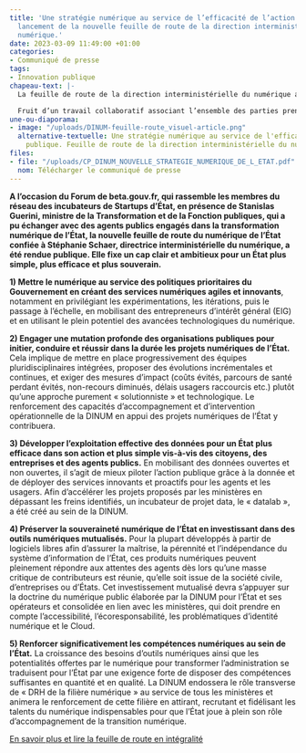 ```yaml
---
title: 'Une stratégie numérique au service de l’efficacité de l’action publique :
  lancement de la nouvelle feuille de route de la direction interministérielle du
  numérique.'
date: 2023-03-09 11:49:00 +01:00
categories:
- Communiqué de presse
tags:
- Innovation publique
chapeau-text: |-
  La feuille de route de la direction interministérielle du numérique a pour objectif d’accompagner et faire réussir les projets numériques de l’État, au service des priorités gouvernementales et dans un souci d’une amélioration de l’efficacité de l’action publique.

  Fruit d’un travail collaboratif associant l’ensemble des parties prenantes du numérique de l’État – directions du numérique, administrateurs ministériels des données, directions d’administration centrale – cette feuille de route prend également en compte les meilleures pratiques du secteur privé comme celles des pays européens.
une-ou-diaporama:
- image: "/uploads/DINUM-feuille-route_visuel-article.png"
  alternative-textuelle: Une stratégie numérique au service de l'efficacité de l’action
    publique. Feuille de route de la direction interministérielle du numérique (DINUM)
files:
- file: "/uploads/CP_DINUM_NOUVELLE_STRATEGIE_NUMERIQUE_DE_L_ETAT.pdf"
  nom: Télécharger le communiqué de presse
---
```


**A l’occasion du Forum de beta.gouv.fr, qui rassemble les membres du réseau des incubateurs de Startups d’État, en présence de Stanislas Guerini, ministre de la Transformation et de la Fonction publiques, qui a pu échanger avec des agents publics engagés dans la transformation numérique de l’État, la nouvelle feuille de route du numérique de l’État confiée à Stéphanie Schaer, directrice interministérielle du numérique, a été rendue publique. Elle fixe un cap clair et ambitieux pour un État plus simple, plus efficace et plus souverain.**

**1) Mettre le numérique au service des politiques prioritaires du Gouvernement en créant des services numériques agiles et innovants**, notamment en privilégiant les expérimentations, les itérations, puis le passage à l’échelle, en mobilisant des entrepreneurs d’intérêt général (EIG) et en utilisant le plein potentiel des avancées technologiques du numérique.

**2) Engager une mutation profonde des organisations publiques pour initier, conduire et réussir dans la durée les projets numériques de l’État.** Cela implique de mettre en place progressivement des équipes pluridisciplinaires intégrées, proposer des évolutions incrémentales et continues, et exiger des mesures d’impact (coûts évités, parcours de santé perdant évités, non-recours diminués, délais usagers raccourcis etc.) plutôt qu’une approche purement « solutionniste » et technologique. Le renforcement des capacités d’accompagnement et d’intervention opérationnelle de la DINUM en appui des projets numériques de l’État y contribuera. 

**3) Développer l’exploitation effective des données pour un État plus efficace dans son action et plus simple vis-à-vis des citoyens, des entreprises et des agents publics.** En mobilisant des données ouvertes et non ouvertes, il s’agit de mieux piloter l’action publique grâce à la donnée et de déployer des services innovants et proactifs pour les agents et les usagers. Afin d’accélérer les projets proposés par les ministères en dépassant les freins identifiés, un incubateur de projet data, le « datalab », a été créé au sein de la DINUM. 

**4) Préserver la souveraineté numérique de l’État en investissant dans des outils numériques mutualisés.** Pour la plupart développés à partir de logiciels libres afin d’assurer la maîtrise, la pérennité et l’indépendance du système d’information de l’État, ces produits numériques peuvent pleinement répondre aux attentes des agents dès lors qu’une masse critique de contributeurs est réunie, qu’elle soit issue de la société civile, d’entreprises ou d’États. Cet investissement mutualisé devra s’appuyer sur la doctrine du numérique public élaborée par la DINUM pour l’État et ses opérateurs et consolidée en lien avec les ministères, qui doit prendre en compte l’accessibilité, l’écoresponsabilité, les problématiques d’identité numérique et le Cloud.

**5) Renforcer significativement les compétences numériques au sein de l’État.** La croissance des besoins d’outils numériques ainsi que les potentialités offertes par le numérique pour transformer l’administration se traduisent pour l’État par une exigence forte de disposer des compétences suffisantes en quantité et en qualité. La DINUM endossera le rôle transverse de « DRH de la filière numérique » au service de tous les ministères et animera le renforcement de cette filière en attirant, recrutant et fidélisant les talents du numérique indispensables pour que l’État joue à plein son rôle d’accompagnement de la transition numérique. 

[En savoir plus et lire la feuille de route en intégralité](https://preprod.numerique.gouv.fr/publications/feuille-de-route-dinum/)